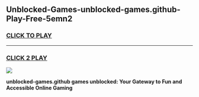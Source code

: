 
## Unblocked-Games-unblocked-games.github-Play-Free-5emn2
<h3>
<a href="https://premium76.site?title=unblocked-games.github&ref=20M">CLICK TO PLAY</a></h3>
<hr>

<h3>
<a href="https://premium76.site?title=unblocked-games.github&ref=20M">CLICK 2 PLAY</a>
  
</h3>

<a href="https://premium76.site?title=unblocked-games.github&ref=19M"><img src="https://clearcache.store/games.png"></a>


**unblocked-games.github games unblocked: Your Gateway to Fun and Accessible Online Gaming**
